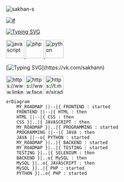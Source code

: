 <p align="left"><img src="https://komarev.com/ghpvc/?username=sakhan-s&label=Profile%20views&color=0e75b6&style=for-the-badge" alt="sakhan-s" /> </p>
<a href="#"><p align="left"><img src="https://www.codewars.com/users/Sakhan/badges/large" alt="#" /></p></a>

[![Typing SVG](https://readme-typing-svg.herokuapp.com?font=Anybody&size=70&duration=5000&color=F70707&center=false&vCenter=true&width=1920&height=90&lines=Developer)](https://www.weblancer.net/users/sakhan/)

<p align="left"> <a href="https://developer.mozilla.org/en-US/docs/Web/JavaScript" target="_blank" rel="noreferrer"> <img src="https://www.svgrepo.com/show/29753/javascript.svg" alt="javascript" width="50" height="50"/> </a> <a href="https://www.php.net" target="_blank" rel="noreferrer"> <img src="https://img.icons8.com/external-flaticons-lineal-color-flat-icons/344/external-php-web-development-flaticons-lineal-color-flat-icons.png" alt="php" width="50" height="50"/> </a> <a href="https://www.python.org" target="_blank" rel="noreferrer"> <img src="https://www.svgrepo.com/show/366496/text-x-python.svg" alt="python" width="50" height="50"/> </a> </p>




[![Typing SVG](https://readme-typing-svg.herokuapp.com?font=Anybody&size=50&duration=5000&color=F70707&center=false&vCenter=true&width=1920&height=90&lines=Contact+with+me+:)](https://vk.com/sakhann)

<p align="left">
<a href="https://www.linkedin.com/in/siradzhov/" target="blank"><img align="center" src="https://www.svgrepo.com/show/75820/linkedin.svg" alt="https://www.linkedin.com/in/sakhann/" height="50" width="50" /></a>
<a href="https://fb.com/https://www.facebook.com/24ssg" target="blank"><img align="center" src="https://www.svgrepo.com/show/111203/facebook.svg" alt="https://www.facebook.com/24ssg" height="50" width="50" /></a>
<a href="https://t.me/siradzhov" target="blank"><img align="center" src="https://www.svgrepo.com/show/349527/telegram.svg" alt="https://t.me/siradzhov" height="50" width="50" /></a>
 </p>
 
  
```mermaid
erDiagram
    MY_ROADMAP ||--|{ FRONTEND : started
    FRONTEND ||--|{ HTML : then
    HTML ||--|{ CSS : then
    CSS }|..|{ JAVASCRIPT : then
    MY_ROADMAP }|..|{ PROGRAMMING : started
    PROGRAMMING ||--|{ JAVA : then
    JAVA ||--o{ PYTHON : started
    MY_ROADMAP }|..|{ BACKEND : started
    MY_ROADMAP }|..|{ TESTING : started
    TESTING }|..|{ SELENIUM : then
    BACKEND }|..o{ MySQL : then
    MySQL }|..o{ JAVASCRIPT : then
    MySQL }|..|{ PHP : started
    PYTHON }|..o{ PHP : started
```
  
